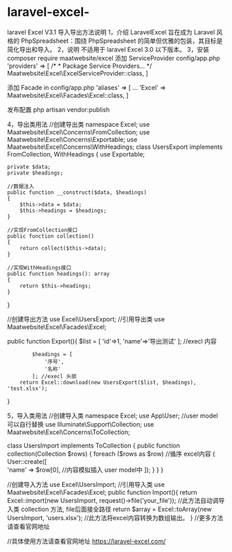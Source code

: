 # laravel-excel-
laravel Excel V3.1 导入导出方法说明
1，介绍
LaravelExcel 旨在成为 Laravel 风格的 PhpSpreadsheet：围绕 PhpSpreadsheet 的简单但优雅的包装，其目标是简化导出和导入。
2，说明
不适用于 laravel Excel 3.0 以下版本。
3，安装
composer require maatwebsite/excel
添加 ServiceProvider config/app.php
'providers' => [
     /*
      * Package Service Providers...
      */
     Maatwebsite\Excel\ExcelServiceProvider::class,
]

添加 Facade in config/app.php
'aliases' => [
    ...
    'Excel' => Maatwebsite\Excel\Facades\Excel::class,
]

发布配置
php artisan vendor:publish

4，导出类用法
//创建导出类
namespace Excel;
use Maatwebsite\Excel\Concerns\FromCollection;
use Maatwebsite\Excel\Concerns\Exportable;
use Maatwebsite\Excel\Concerns\WithHeadings;
class UsersExport implements FromCollection, WithHeadings
{
    use Exportable;

    private $data;
    private $headings;

    //数据注入
    public function __construct($data, $headings)
    {
        $this->data = $data;
        $this->headings = $headings;
    }

    //实现FromCollection接口
    public function collection()
    {
        return collect($this->data);
    }

    //实现WithHeadings接口
    public function headings(): array
    {
        return $this->headings;
    }

}

//创建导出方法
use Excel\UsersExport; //引用导出类
use Maatwebsite\Excel\Facades\Excel;
   
   public function Export(){
          $list = [
                'id'=>1,
                'name'=>'导出测试'
            ]; //execl 内容
    
            $headings = [
                '序号',
                '名称'
            ]; //execl 头部
        return Excel::download(new UsersExport($list, $headings), 'test.xlsx');
   }
   
 5，导入类用法
//创建导入类
namespace Excel;
use App\User; //user model 可以自行替换
use Illuminate\Support\Collection;
use Maatwebsite\Excel\Concerns\ToCollection;

class UsersImport implements ToCollection
{
    public function collection(Collection $rows)
    {
        foreach ($rows as $row)  //循序 excel内容
        {
            User::create([          
                'name' => $row[0],   //内容模拟插入 user model中
            ]);
        }
    }
}

//创建导入方法
use Excel\UsersImport; //引用导入类
use Maatwebsite\Excel\Facades\Excel;
    public function Import(){
      return Excel::import(new UsersImport, request()->file('your_file')); //此方法自动调导入类 collection 方法, file后面接全路径
      return $array = Excel::toArray(new UsersImport, 'users.xlsx');  //此方法将excel内容转换为数组输出。
    } //更多方法请查看官网地址

   //具体使用方法请查看官网地址 https://laravel-excel.com/
          

